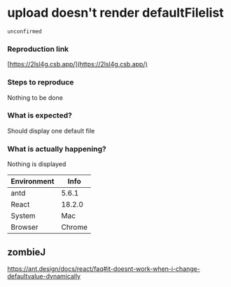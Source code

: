 # upload doesn't render defaultFilelist

`unconfirmed`

### Reproduction link

[https://2lsl4g.csb.app/](https://2lsl4g.csb.app/)

### Steps to reproduce

Nothing to be done

### What is expected?

Should display one default file

### What is actually happening?

Nothing is displayed

| Environment | Info   |
| ----------- | ------ |
| antd        | 5.6.1  |
| React       | 18.2.0 |
| System      | Mac    |
| Browser     | Chrome |

<!-- generated by ant-design-issue-helper. DO NOT REMOVE -->

## zombieJ

https://ant.design/docs/react/faq#it-doesnt-work-when-i-change-defaultvalue-dynamically
